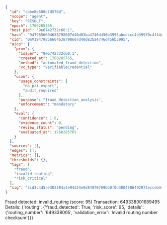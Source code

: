```json
{
  "id": "cbbe8e608d7d576d",
  "scope": "agent",
  "key": "RESULT",
  "epoch": 1760285765,
  "host_pid": "9e6742732c60:1",
  "hash": "9479856604638798607d40d83ba4746d456b3995abedccc4e39939c4f44efc65",
  "cid": "QmV19479856604638798607d40d83ba4746d456b3995",
  "aicp": {
    "prov": {
      "issuer": "9e6742732c60:1",
      "created_at": 1760285765,
      "method": "automated_fraud_detection",
      "vc_type": "VerifiableCredential"
    },
    "ucon": {
      "usage_constraints": [
        "no_pii_export",
        "audit_required"
      ],
      "purpose": "fraud_detection_analysis",
      "enforcement": "mandatory"
    },
    "eval": {
      "confidence": 1.0,
      "evidence_count": 0,
      "review_status": "pending",
      "evaluated_at": 1760285765
    }
  },
  "sources": [],
  "edges": [],
  "metrics": {},
  "thresholds": {},
  "tags": [
    "fraud",
    "invalid_routing",
    "risk_critical"
  ],
  "sig": "3cd3c4d5ae383584a3e94d24e9d84876769bb0f0d3804586492972ecceb44b8f"
}
```

Fraud detected: invalid_routing (score: 95)
Transaction: 649338001689495
Details: {'routing': {'fraud_detected': True, 'risk_score': 95, 'details': {'routing_number': '649338005', 'validation_error': 'Invalid routing number checksum'}}}